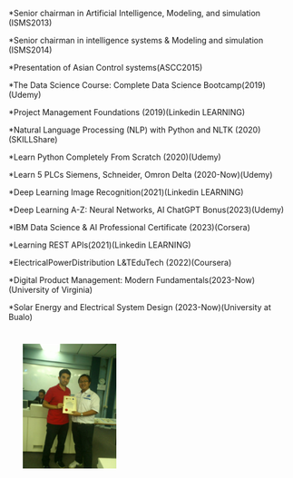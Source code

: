 
*Senior chairman in Artificial Intelligence, Modeling, and simulation (ISMS2013) 

*Senior chairman in intelligence systems & Modeling and simulation (ISMS2014) 

*Presentation of Asian Control systems(ASCC2015)

*The Data Science Course: Complete Data Science Bootcamp(2019)(Udemy)

*Project Management Foundations (2019)(Linkedin LEARNING)

*Natural Language Processing (NLP) with Python and NLTK (2020)(SKILLShare)

*Learn Python Completely From Scratch (2020)(Udemy)

*Learn 5 PLCs Siemens, Schneider, Omron Delta (2020-Now)(Udemy)

*Deep Learning Image Recognition(2021)(Linkedin LEARNING)

*Deep Learning A-Z: Neural Networks, AI ChatGPT Bonus(2023)(Udemy)

*IBM Data Science & AI Professional Certificate (2023)(Corsera) 

*Learning REST APIs(2021)(Linkedin LEARNING)

*ElectricalPowerDistribution L&TEduTech (2022)(Coursera)

*Digital Product Management: Modern Fundamentals(2023-Now)(University of Virginia)

*Solar Energy and Electrical System Design (2023-Now)(University at Bu alo)




<div style="display: flex; align-items: flex-start; padding: 25px;">
    <div style="flex: 1;">
        <img src="/assets/20 award.jpg" alt="Your Image" style="max-width: 140%; margin-right: 20px;">
    </div>
    <div style="flex: 2; padding-left: 100px;">







